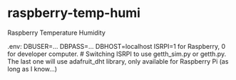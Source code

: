 # raspberry-temp-humi
Raspberry Temperature Humidity


.env:
  DBUSER=...
  DBPASS=...
  DBHOST=localhost
  ISRPI=1 for Raspberry, 0 for developer computer.
    # Switching ISRPI to use getth_sim.py or getth.py. The last one will use adafruit_dht library, only available for Raspberry Pi (as long as I know...)
